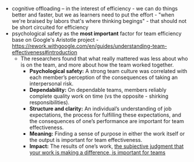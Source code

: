 - cognitive offloading – in the interest of efficiency - we can do things better and faster, but we as learners need to put the effort - "when we're braised by labors that's where thinking begings" - that should not be short circuited for efficiency
- psychological safety as the **most important** factor for team efficiency base on Google's Aristotle project - https://rework.withgoogle.com/en/guides/understanding-team-effectiveness#introduction
	- The researchers found that what really mattered was less about who is on the team, and more about how the team worked together.
		- **Psychological safety:** A strong team culture was correlated with each member’s perception of the consequences of taking an interpersonal risk.
		- **Dependability:** On dependable teams, members reliably complete quality work on time (vs the opposite - shirking responsibilities).
		- **Structure and clarity:** An individual’s understanding of job expectations, the process for fulfilling these expectations, and the consequences of one’s performance are important for team effectiveness.
		- **Meaning:** Finding a sense of purpose in either the work itself or the output is important for team effectiveness.
		- **Impact:** The results of one’s work, [the subjective judgment that your work is making a difference, is important for teams](http://www.ncbi.nlm.nih.gov/pubmed/18211139)